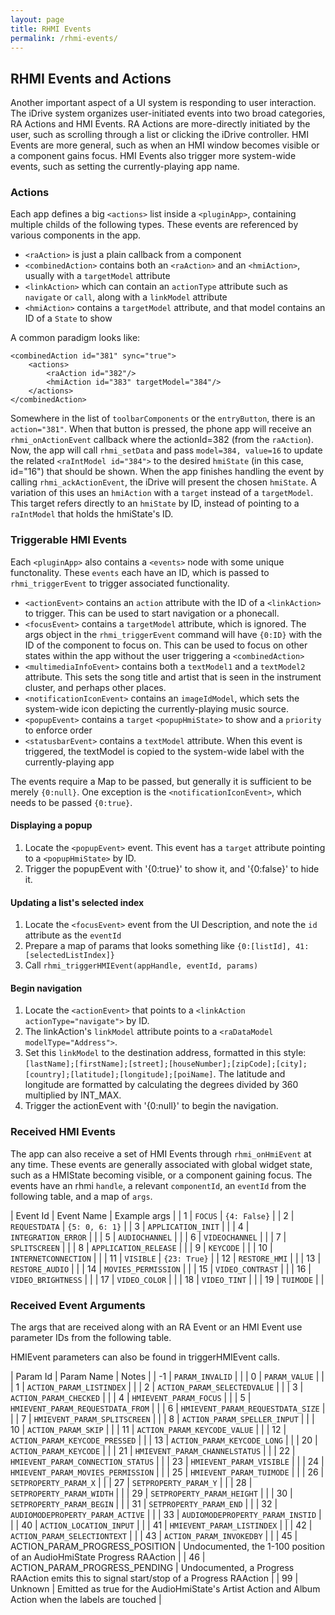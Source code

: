 ```yaml
---
layout: page
title: RHMI Events
permalink: /rhmi-events/
---
```


## RHMI Events and Actions

Another important aspect of a UI system is responding to user interaction. The iDrive system organizes user-initiated events into two broad categories, RA Actions and HMI Events. RA Actions are more-directly initiated by the user, such as scrolling through a list or clicking the iDrive controller. HMI Events are more general, such as when an HMI window becomes visible or a component gains focus. HMI Events also trigger more system-wide events, such as setting the currently-playing app name.

### Actions

Each app defines a big `<actions>` list inside a `<pluginApp>`, containing multiple childs of the following types. These events are referenced by various components in the app.

- `<raAction>` is just a plain callback from a component
- `<combinedAction>` contains both an `<raAction>` and an `<hmiAction>`, usually with a `targetModel` attribute
- `<linkAction>` which can contain an `actionType` attribute such as `navigate` or `call`, along with a `linkModel` attribute
- `<hmiAction>` contains a `targetModel` attribute, and that model contains an ID of a `State` to show

A common paradigm looks like:

    <combinedAction id="381" sync="true">
        <actions>
            <raAction id="382"/>
            <hmiAction id="383" targetModel="384"/>
        </actions>
    </combinedAction>

Somewhere in the list of `toolbarComponents` or the `entryButton`, there is an `action="381"`. When that button is pressed, the phone app will receive an `rhmi_onActionEvent` callback where the actionId=382 (from the `raAction`). Now, the app will call `rhmi_setData` and pass `model=384, value=16` to update the related `<raIntModel id="384">` to the desired `hmiState` (in this case, id="16") that should be shown. When the app finishes handling the event by calling `rhmi_ackActionEvent`, the iDrive will present the chosen `hmiState`.
A variation of this uses an `hmiAction` with a `target` instead of a `targetModel`. This target refers directly to an `hmiState` by ID, instead of pointing to a `raIntModel` that holds the hmiState's ID.

### Triggerable HMI Events

Each `<pluginApp>` also contains a `<events>` node with some unique functonality. These `events` each have an ID, which is passed to `rhmi_triggerEvent` to trigger associated functionality.

- `<actionEvent>` contains an `action` attribute with the ID of a `<linkAction>` to trigger. This can be used to start navigation or a phonecall.
- `<focusEvent>` contains a `targetModel` attribute, which is ignored. The args object in the `rhmi_triggerEvent` command will have `{0:ID}` with the ID of the component to focus on. This can be used to focus on other states within the app without the user triggering a `<combinedAction>`
- `<multimediaInfoEvent>` contains both a `textModel1` and a `textModel2` attribute. This sets the song title and artist that is seen in the instrument cluster, and perhaps other places.
- `<notificationIconEvent>` contains an `imageIdModel`, which sets the system-wide icon depicting the currently-playing music source.
- `<popupEvent>` contains a `target` `<popupHmiState>` to show and a `priority` to enforce order
- `<statusbarEvent>` contains a `textModel` attribute. When this event is triggered, the textModel is copied to the system-wide label with the currently-playing app

The events require a Map to be passed, but generally it is sufficient to be merely `{0:null}`. One exception is the `<notificationIconEvent>`, which needs to be passed `{0:true}`.

#### Displaying a popup

1. Locate the `<popupEvent>` event. This event has a `target` attribute pointing to a `<popupHmiState>` by ID.
2. Trigger the popupEvent with '{0:true}' to show it, and '{0:false}' to hide it.

#### Updating a list's selected index

1. Locate the `<focusEvent>` event from the UI Description, and note the `id` attribute as the `eventId`
2. Prepare a map of params that looks something like `{0:[listId], 41:[selectedListIndex]}`
3. Call `rhmi_triggerHMIEvent(appHandle, eventId, params)`

#### Begin navigation

1. Locate the `<actionEvent>` that points to a `<linkAction actionType="navigate">` by ID.
2. The linkAction's `linkModel` attribute points to a `<raDataModel modelType="Address">`.
3. Set this `linkModel` to the destination address, formatted in this style: `[lastName];[firstName];[street];[houseNumber];[zipCode];[city];[country];[latitude];[longitude];[poiName]`. The latitude and longitude are formatted by calculating the degrees divided by 360 multiplied by INT\_MAX.
4. Trigger the actionEvent with '{0:null}' to begin the navigation.

### Received HMI Events

The app can also receive a set of HMI Events through `rhmi_onHmiEvent` at any time. These events are generally associated with global widget state, such as a HMIState becoming visible, or a component gaining focus. The events have an rhmi `handle`, a relevant `componentId`, an `eventId` from the following table, and a map of `args`.

| Event Id | Event Name | Example args |
| 1 | `FOCUS` | `{4: False}` |
| 2 | `REQUESTDATA` | `{5: 0, 6: 1}` |
| 3 | `APPLICATION_INIT` | |
| 4 | `INTEGRATION_ERROR` | |
| 5 | `AUDIOCHANNEL` | |
| 6 | `VIDEOCHANNEL` | |
| 7 | `SPLITSCREEN` | |
| 8 | `APPLICATION_RELEASE` | |
| 9 | `KEYCODE` | |
| 10 | `INTERNETCONNECTION` | |
| 11 | `VISIBLE` | `{23: True}` |
| 12 | `RESTORE_HMI` | |
| 13 | `RESTORE_AUDIO` | |
| 14 | `MOVIES_PERMISSION` | |
| 15 | `VIDEO_CONTRAST` | |
| 16 | `VIDEO_BRIGHTNESS` | |
| 17 | `VIDEO_COLOR` | |
| 18 | `VIDEO_TINT` | |
| 19 | `TUIMODE` | |

### Received Event Arguments

The args that are received along with an RA Event or an HMI Event use parameter IDs from the following table.

HMIEvent parameters can also be found in triggerHMIEvent calls.

| Param Id | Param Name | Notes |
| -1 | `PARAM_INVALID` | |
| 0 | `PARAM_VALUE` | |
| 1 | `ACTION_PARAM_LISTINDEX` | |
| 2 | `ACTION_PARAM_SELECTEDVALUE` | |
| 3 | `ACTION_PARAM_CHECKED` | |
| 4 | `HMIEVENT_PARAM_FOCUS` | |
| 5 | `HMIEVENT_PARAM_REQUESTDATA_FROM` | |
| 6 | `HMIEVENT_PARAM_REQUESTDATA_SIZE` | |
| 7 | `HMIEVENT_PARAM_SPLITSCREEN` | |
| 8 | `ACTION_PARAM_SPELLER_INPUT` | |
| 10 | `ACTION_PARAM_SKIP` | |
| 11 | `ACTION_PARAM_KEYCODE_VALUE` | |
| 12 | `ACTION_PARAM_KEYCODE_PRESSED` | |
| 13 | `ACTION_PARAM_KEYCODE_LONG` | |
| 20 | `ACTION_PARAM_KEYCODE` | |
| 21 | `HMIEVENT_PARAM_CHANNELSTATUS` | |
| 22 | `HMIEVENT_PARAM_CONNECTION_STATUS` | |
| 23 | `HMIEVENT_PARAM_VISIBLE` | |
| 24 | `HMIEVENT_PARAM_MOVIES_PERMISSION` | |
| 25 | `HMIEVENT_PARAM_TUIMODE` | |
| 26 | `SETPROPERTY_PARAM_X` | |
| 27 | `SETPROPERTY_PARAM_Y` | |
| 28 | `SETPROPERTY_PARAM_WIDTH` | |
| 29 | `SETPROPERTY_PARAM_HEIGHT` | |
| 30 | `SETPROPERTY_PARAM_BEGIN` | |
| 31 | `SETPROPERTY_PARAM_END` | |
| 32 | `AUDIOMODEPROPERTY_PARAM_ACTIVE` | |
| 33 | `AUDIOMODEPROPERTY_PARAM_INSTID` | |
| 40 | `ACTION_LOCATION_INPUT` | |
| 41 | `HMIEVENT_PARAM_LISTINDEX` | |
| 42 | `ACTION_PARAM_SELECTIONTEXT` | |
| 43 | `ACTION_PARAM_INVOKEDBY` | |
| 45 | ACTION\_PARAM\_PROGRESS\_POSITION | Undocumented, the 1-100 position of an AudioHmiState Progress RAAction |
| 46 | ACTION\_PARAM\_PROGRESS\_PENDING | Undocumented, a Progress RAAction emits this to signal start/stop of a Progress RAAction |
| 99 | Unknown | Emitted as true for the AudioHmiState's Artist Action and Album Action when the labels are touched |

